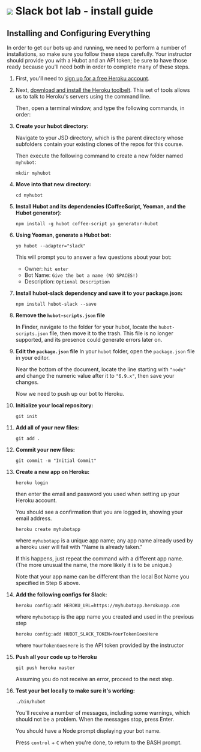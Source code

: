 # ![](https://ga-dash.s3.amazonaws.com/production/assets/logo-9f88ae6c9c3871690e33280fcf557f33.png) Slack bot lab - install guide

## Installing and Configuring Everything

In order to get our bots up and running, we need to perform a number of installations, so make sure you follow these steps carefully. 
Your instructor should provide you with a Hubot and an API token; be sure to have those ready because you'll need both in order to complete many of these steps.

1. First, you'll need to [sign up for a free Heroku account](http://heroku.com).

2. Next, [download and install the Heroku toolbelt](https://toolbelt.heroku.com/). This set of tools allows us to talk to Heroku's servers using the command line.

    Then, open a terminal window, and type the following commands, in order:

3. **Create your hubot directory:**

     Navigate to your JSD directory, which is the parent directory whose subfolders contain your existing clones of the repos for this course.

    Then execute the following command to create a new folder named `myhubot`:

     `mkdir myhubot`

4. **Move into that new directory:**

    `cd myhubot`

5. **Install Hubot and its dependencies (CoffeeScript, Yeoman, and the Hubot generator):**

    `npm install -g hubot coffee-script yo generator-hubot`

6. **Using Yeoman, generate a Hubot bot:**

    `yo hubot --adapter="slack"`

    This will prompt you to answer a few questions about your bot:

    * Owner: `hit enter`
    * Bot Name: `Give the bot a name (NO SPACES!)`
    * Description: `Optional Description`
<!--
    >Note: the `--adapter="slack"` option in the `yo` command above is a workaround for a dependency-related bug in `generator-hubot` causing the program to crash when it prompts the user for what adapter they want to use. If you specify the adapter on the command line as above, the broken prompting code will be skipped. (This is all documented in [this issue](https://github.com/github/generator-hubot/issues/64) in the `generator-hubot` repo.)
-->

7. **Install hubot-slack dependency and save it to your package.json:**

    `npm install hubot-slack --save`

8. **Remove the `hubot-scripts.json` file**

    In Finder, navigate to the folder for your hubot, locate the `hubot-scripts.json` file, then move it to the trash. This file is no longer supported, and its presence could generate errors later on.

9. **Edit the `package.json` file**
    In your `hubot` folder, open the `package.json` file in your editor.

    Near the bottom of the document, locate the line starting with `"node"` and change the numeric value after it to `"6.9.x"`, then save your changes.

    Now we need to push up our bot to Heroku.

10. **Initialize your local repository:**

    `git init`

11. **Add all of your new files:**

    `git add .`

12. **Commit your new files:**

    `git commit -m "Initial Commit"`

13. **Create a new app on Heroku:**

    `heroku login`

    then enter the email and password you used when setting up your Heroku account.

    You should see a confirmation that you are logged in, showing your email address.

    `heroku create myhubotapp`

    where `myhubotapp` is a unique app name; any app name already used by a heroku user will fail with "Name is already taken." 
    
    If this happens, just repeat the command with a different app name. (The more unusual the name, the more likely it is to be unique.)
    
    Note that your app name can be different than the local Bot Name you  
    specified in Step 6 above.

14. **Add the following configs for Slack:**

    `heroku config:add HEROKU_URL=https://myhubotapp.herokuapp.com`

    where `myhubotapp` is the app name you created and used in the previous step

    `heroku config:add HUBOT_SLACK_TOKEN=YourTokenGoesHere`

    where `YourTokenGoesHere` is the API token provided by the instructor

15. **Push all your code up to Heroku**

    `git push heroku master`

     Assuming you do not receive an error, proceed to the next step.

16. **Test your bot locally to make sure it's working:**

    `./bin/hubot`

    You'll receive a number of messages, including some warnings, which should not be a problem. When the messages stop, press Enter.
    
    You should have a Node prompt displaying your bot name. 
    
    Press `control` + `C` when you're done, to return to the BASH prompt.